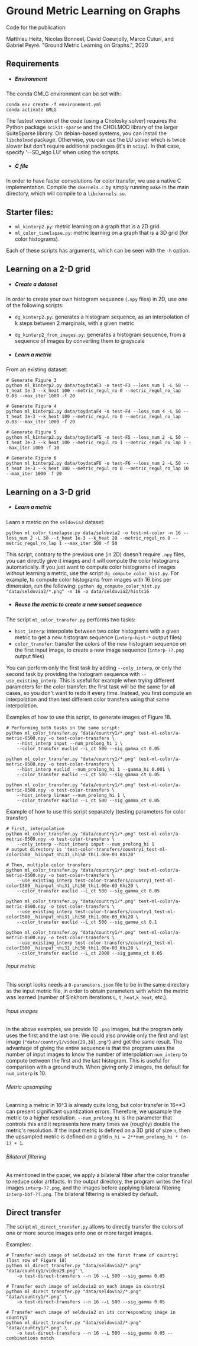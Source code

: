 # Ground Metric Learning on Graphs

Code for the publication:

Matthieu Heitz, Nicolas Bonneel, David Coeurjolly, Marco Cuturi, and Gabriel Peyré. "Ground Metric Learning on Graphs.", 2020

## Requirements

- ##### Environment

The conda GMLG environment can be set with:
```
conda env create -f environement.yml
conda activate GMLG
```

The fastest version of the code (using a Cholesky solver) requires the Python package `scikit-sparse` and
the CHOLMOD library of the larger SuiteSparse library.
On debian-based systems, you can install the `libcholmod` package.
Otherwise, you can use the LU solver which is twice slower but don't require additional packages (it's in `scipy`).
In that case, specify '--SD_algo LU' when using the scripts.

- ##### C file

In order to have faster convolutions for color transfer, we use a native C implementation.
Compile the `ckernels.c` by simply running `make` in the main directory, which will compile to a `libckernels.so`.


## Starter files:

- `ml_kinterp2.py`: metric learning on a graph that is a 2D grid.
- `ml_color_timelapse.py`: metric learning on a graph that is a 3D grid (for color histograms).

Each of these scripts has arguments, which can be seen with the `-h` option.

## Learning on a 2-D grid

- ##### Create a dataset

In order to create your own histogram sequence (`.npy` files) in 2D, use one of the following scripts:

- `dg_kinterp2.py`: generates a histogram sequence, as an interpolation of k steps between 2 marginals, with a given metric
- `dg_kinterp2_from_images.py`: generates a histogram sequence, from a sequence of images by converting them to grayscale


- ##### Learn a metric

From an existing dataset:
```
# Generate Figure 3
python ml_kinterp2.py data/toydataF3 -o test-F3 --loss_num 1 -L 50 --t_heat 3e-3 --k_heat 100 --metric_regul_ro 0 --metric_regul_ro_lap 0.03 --max_iter 1000 -f 20

# Generate Figure 4
python ml_kinterp2.py data/toydataF4 -o test-F4 --loss_num 4 -L 50 --t_heat 3e-3 --k_heat 100 --metric_regul_ro 0 --metric_regul_ro_lap 0.03 --max_iter 1000 -f 20

# Generate Figure 5
python ml_kinterp2.py data/toydataF5 -o test-F5 --loss_num 2 -L 50 --t_heat 3e-3 --k_heat 100 --metric_regul_ro 1 --metric_regul_ro_lap 1 --max_iter 1000 -f 10

# Generate Figure 6
python ml_kinterp2.py data/toydataF6 -o test-F6 --loss_num 2 -L 50 --t_heat 3e-3 --k_heat 100 --metric_regul_ro 0 --metric_regul_ro_lap 10 --max_iter 1000 -f 20
```

## Learning on a 3-D grid

- ##### Learn a metric

Learn a metric on the `seldovia2` dataset:

`python ml_color_timelapse.py data/seldovia2 -o test-ml-color -n 16 --loss_num 2 -L 50 --t_heat 1e-3 --k_heat 20 --metric_regul_ro 0 --metric_regul_ro_lap 1 --max_iter 500 -f 50`

This script, contrary to the previous one (in 2D) doesn't require `.npy` files, you can directly give it images and
it will compute the color histograms automatically.
If you just want to compute color histograms of images without learning a metric, use the script `dg_compute_color_hist.py`.
For example, to compute color histograms from images with 16 bins per dimension, run the following:
`python dg_compute_color_hist.py "data/seldovia2/*.png" -n 16 -o data/seldovia2/hists16`


- ##### Reuse the metric to create a new sunset sequence

The script `ml_color_transfer.py` performs two tasks:
- `hist_interp`: interpolate between two color histograms with a given metric to get a new histogram sequence
(`interp-hist-*` output files)
- `color_transfer`: transfer the colors of the new histogram sequence on the first input image, to create a 
new image sequence (`interp-??.png` output files)

You can perform only the first task by adding `--only_interp`, or only the second task by providing the histogram sequence
with `--use_existing_interp`. This is useful for example when trying different parameters for the color transfer:
the first task will be the same for all cases, so you don't want to redo it every time. Instead, you first compute
an interpolation and then test different color transfers using that same interpolation.

Examples of how to use this script, to generate images of Figure 18.
```
# Performing both tasks in the same script:
python ml_color_transfer.py "data/country1/*.png" test-ml-color/a-metric-0500.npy -o test-color-transfers \
    --hist_interp input --num_prolong_hi 1 \
    --color_transfer euclid --L_ct 500 --sig_gamma_ct 0.05

python ml_color_transfer.py "data/country1/*.png" test-ml-color/a-metric-0500.npy -o test-color-transfers \
    --hist_interp euclid --num_prolong_hi 1 --gamma_hi 0.001 \
    --color_transfer euclid --L_ct 500 --sig_gamma_ct 0.05

python ml_color_transfer.py "data/country1/*.png" test-ml-color/a-metric-0500.npy -o test-color-transfers \
    --hist_interp linear --num_prolong_hi 1 \
    --color_transfer euclid --L_ct 500 --sig_gamma_ct 0.05
```

Example of how to use this script separately (testing parameters for color transfer)
```
# First, interpolation
python ml_color_transfer.py "data/country1/*.png" test-ml-color/a-metric-0500.npy -o test-color-transfers \
    --only_interp --hist_interp input --num_prolong_hi 1
# output directory is 'test-color-transfers/country1_test-ml-colorI500__hiinput_nhi31_Lhi50_thi1.00e-03_Khi20'

# Then, multiple color transfers
python ml_color_transfer.py "data/country1/*.png" test-ml-color/a-metric-0500.npy -o test-color-transfers \
    --use_existing_interp test-color-transfers/country1_test-ml-colorI500__hiinput_nhi31_Lhi50_thi1.00e-03_Khi20 \
    --color_transfer euclid --L_ct 500 --sig_gamma_ct 0.05

python ml_color_transfer.py "data/country1/*.png" test-ml-color/a-metric-0500.npy -o test-color-transfers \
    --use_existing_interp test-color-transfers/country1_test-ml-colorI500__hiinput_nhi31_Lhi50_thi1.00e-03_Khi20 \
    --color_transfer euclid --L_ct 500 --sig_gamma_ct 0.1

python ml_color_transfer.py "data/country1/*.png" test-ml-color/a-metric-0500.npy -o test-color-transfers \
    --use_existing_interp test-color-transfers/country1_test-ml-colorI500__hiinput_nhi31_Lhi50_thi1.00e-03_Khi20 \
    --color_transfer euclid --L_ct 2000 --sig_gamma_ct 0.05

```

###### Input metric
This script looks needs a `0-parameters.json` file to be in the same directory as the input metric file, in order to obtain
parameters with which the metric was learned (number of Sinkhorn iterations `L`, `t_heat`,`k_heat`, etc.).

###### Input images
In the above examples, we provide 10 `.png` images, but the program only uses the first and the last one.
We could also provide only the first and last image (`"data/country1/video{29,38}.png"`) and get the same result.
The advantage of giving the entire sequence is that the program uses the number of input images to know the number of
interpolation `num_interp` to compute between the first and the last histogram. This is useful for comparison with a ground truth.
When giving only 2 images, the default for `num_interp` is 10.

###### Metric upsampling
Learning a metric in 16^3 is already quite long, but color transfer in 16**3 can present significant quantization errors.
Therefore, we upsample the metric to a higher resolution. `--num_prolong_hi` is the parameter that controls this and
it represents how many times we (roughly) double the metric's resolution. If the input metric is defined on a 3D grid of
size `n`, then the upsampled metric is defined on a grid `n_hi = 2**num_prolong_hi * (n-1) + 1`.

###### Bilateral filtering
As mentioned in the paper, we apply a bilateral filter after the color transfer to reduce color artifacts.
In the output directory, the program writes the final images `interp-??.png`, and the images before applying bilateral
filtering `interp-bbf-??.png`. The bilateral filtering is enabled by default.



## Direct transfer

The script `ml_direct_transfer.py` allows to directly transfer the colors of one or more source images onto one or
more target images.

Examples:
```
# Transfer each image of seldovia2 on the first frame of country1 (last row of Figure 18)
python ml_direct_transfer.py "data/seldovia2/*.png" "data/country1/video29.png" \
    -o test-direct-transfers --n 16 --L 500 --sig_gamma 0.05

# Transfer each image of seldovia2 on each image in country1
python ml_direct_transfer.py "data/seldovia2/*.png" "data/country1/*.png" \
    -o test-direct-transfers --n 16 --L 500 --sig_gamma 0.05

# Transfer each image of seldovia2 on its corresponding image in country1
python ml_direct_transfer.py "data/seldovia2/*.png" "data/country1/*.png" \
    -o test-direct-transfers --n 16 --L 500 --sig_gamma 0.05 --combinations match
```
